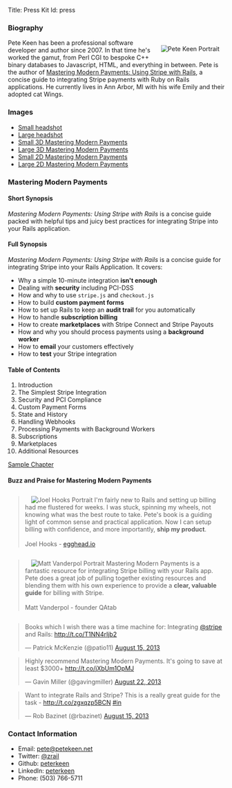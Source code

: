 Title: Press Kit
Id: press

### Biography

<p>
<img class="thumbnail" src="https://d2s7foagexgnc2.cloudfront.net/files/54919f94183b56488a1e/me-small.png" style="float:right;margin:1em" alt="Pete Keen Portrait">
Pete Keen has been a professional software developer and author since 2007. In that time he's worked the gamut, from Perl CGI to bespoke C++ binary databases to Javascript, HTML, and everything in between. Pete is the author of <a href="https://www.petekeen.net/mastering-modern-payments">Mastering Modern Payments: Using Stripe with Rails</a>, a concise guide to integrating Stripe payments with Ruby on Rails applications. He currently lives in Ann Arbor, MI with his wife Emily and their adopted cat Wings.
</p>

### Images

* [Small headshot](https://d2s7foagexgnc2.cloudfront.net/files/54919f94183b56488a1e/me-small.png)
* [Large headshot](https://d2s7foagexgnc2.cloudfront.net/files/afe3b485fe17d72e13bd/me.png)
* [Small 3D Mastering Modern Payments](https://d2s7foagexgnc2.cloudfront.net/files/9e8485ea8977967c7fe7/paperbacklandscape-1.png)
* [Large 3D Mastering Modern Payments](https://d2s7foagexgnc2.cloudfront.net/files/22bcd13dfa8a8d0df759/paperbacklandscape-1.jpg)
* [Small 2D Mastering Modern Payments](https://d2s7foagexgnc2.cloudfront.net/files/20608517c3d6f8fc6d83/cover_card_small.png)
* [Large 2D Mastering Modern Payments](https://d2s7foagexgnc2.cloudfront.net/files/0324e1c09b2d8ea1a8d0/cover_card.png)

### Mastering Modern Payments

#### Short Synopsis

*Mastering Modern Payments: Using Stripe with Rails* is a concise guide packed with helpful tips and juicy best practices for integrating Stripe into your Rails application.

#### Full Synopsis

*Mastering Modern Payments: Using Stripe with Rails* is a concise guide for integrating Stripe into your Rails Application. It covers:

* Why a simple 10-minute integration <strong>isn't enough</strong>
* Dealing with <strong>security</strong> including PCI-DSS
* How and why to use <code>stripe.js</code> and <code>checkout.js</code>
* How to build <strong>custom payment forms</strong>
* How to set up Rails to keep an <strong>audit trail</strong> for you automatically
* How to handle <strong>subscription billing</strong>
* How to create <strong>marketplaces</strong> with Stripe Connect and Stripe Payouts
* How and why you should process payments using a <strong>background worker</strong>
* How to <strong>email</strong> your customers effectively
* How to <strong>test</strong> your Stripe integration

#### Table of Contents

<ol>
<li>Introduction
<li>The Simplest Stripe Integration
<li>Security and PCI Compliance
<li>Custom Payment Forms
<li>State and History
<li>Handling Webhooks
<li>Processing Payments with Background Workers
<li>Subscriptions
<li>Marketplaces
<li>Additional Resources
</ol>

[Sample Chapter](https://d2s7foagexgnc2.cloudfront.net/files/d9ed6537b33af1b9b867/mastering-modern-payments-sample-chapter.pdf)

#### Buzz and Praise for Mastering Modern Payments

<div style="margin-bottom: 2em; margin-top: 2em;">
  <blockquote>
    <img class="thumbnail pull-right" src="https://d2s7foagexgnc2.cloudfront.net/files/44c0588613cc0bdf47cf/joel_hooks.jpg" style="margin-left: 1em;" alt="Joel Hooks Portrait">
      I'm fairly new to Rails and setting up billing had me flustered for weeks. I was stuck, spinning my wheels, not knowing what was the best route to take. Pete's book is a guiding light of common sense and practical application. Now I can setup billing with confidence, and more importantly, <strong>ship my product</strong>.
      <br><br>
      Joel Hooks - <a href="http://egghead.io">egghead.io</a>
  </blockquote>
</div>

<div style="margin-bottom: 2em; margin-top: 2em;">
  <blockquote>
    <img class="thumbnail pull-right" src="https://d2s7foagexgnc2.cloudfront.net/files/2a34b4be575a85bdf517/matt_vanderpol.jpg" style="margin-left: 1em;" alt="Matt Vanderpol Portrait">
      Mastering Modern Payments is a fantastic resource for integrating Stripe billing with your Rails app. Pete does a great job of pulling together existing resources and blending them with his own experience to provide a <strong>clear, valuable guide</strong> for billing with Stripe.
      <br><br>
      Matt Vanderpol - founder QAtab
  </blockquote>
</div>

<blockquote class="twitter-tweet"><p>Books which I wish there was a time machine for: Integrating <a href="https://twitter.com/stripe">@stripe</a> and Rails: <a href="http://t.co/T1NN4rIjb2">http://t.co/T1NN4rIjb2</a></p>&mdash; Patrick McKenzie (@patio11) <a href="https://twitter.com/patio11/statuses/368130142595325952">August 15, 2013</a></blockquote>
<script async src="//platform.twitter.com/widgets.js" charset="utf-8"></script>

<blockquote class="twitter-tweet"><p>Highly recommend Mastering Modern Payments. It&#39;s going to save at least $3000+ <a href="http://t.co/jXbUm1OpMJ">http://t.co/jXbUm1OpMJ</a></p>&mdash; Gavin Miller (@gavingmiller) <a href="https://twitter.com/gavingmiller/statuses/370571990261694464">August 22, 2013</a></blockquote>
<script async src="//platform.twitter.com/widgets.js" charset="utf-8"></script>

<blockquote class="twitter-tweet"><p>Want to integrate Rails and Stripe? This is a really great guide for the task - <a href="http://t.co/zgxqzp5BCN">http://t.co/zgxqzp5BCN</a> <a href="https://twitter.com/search?q=%23in&amp;src=hash">#in</a></p>&mdash; Rob Bazinet (@rbazinet) <a href="https://twitter.com/rbazinet/statuses/368002764162727936">August 15, 2013</a></blockquote>
<script async src="//platform.twitter.com/widgets.js" charset="utf-8"></script>

### Contact Information

* <i class="icon-envelope"></i> Email: [pete@petekeen.net](mailto:pete@petekeen.net)
* <i class="icon-twitter"></i> Twitter: [@zrail](http://twitter.com/zrail)
* <i class="icon-github"></i> Github: [peterkeen](https://github.com/peterkeen)
* <i class="icon-linkedin"></i> LinkedIn: [peterkeen](http://www.linkedin.com/in/peterkeen)
* <i class="icon-phone"></i> Phone: (503) 766-5711
